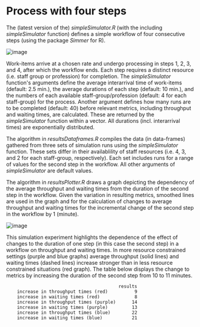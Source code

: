 # Process with four steps
The (latest version of the) _simpleSimulator.R_ (with the including _simpleSimulator_ function) defines a simple workflow of four consecutive steps (using the package _Simmer_ for R). 

![image](https://github.com/Uyongo/fourStepsProcess/assets/53852545/0d8f5740-a933-471c-926b-bc8f4d8f29a1)

Work-items arrive at a chosen rate and undergo processing in steps 1, 2, 3, and 4, after which the workflow ends. Each step requires a distinct resource (i.e. staff group or profession) for completion. The _simpleSimulator_ function's arguments define the average interarrival time of work-items (default: 2.5 min.), the average durations of each step (default: 10 min.), and the numbers of each available staff-group/profession (default: 4 for each staff-group) for the process. Another argument defines how many runs are to be completed (default: 40) before relevant metrics, including throughput and waiting times, are calculated. These are returned by the _simpleSimulator_ function within a vector. All durations (incl. interarrival times) are exponentially distributed. 

The algorithm in _resultsDataframes.R_ compiles the data (in data-frames) gathered from three sets of simulation runs using the _simpleSimulator_ function. These sets differ in their availablility of staff resources (i.e. 4, 3, and 2 for each staff-group, respectively). Each set includes runs for a range of values for the second step in the workflow. All other arguments of _simpleSimulator_ are default values. 

The algorithm in _resultsPlotter.R_ draws a graph depicting the dependency of the average throughput and waiting times from the duration of the second step in the workflow. Given the variation in resulting metrics, smoothed lines are used in the graph and for the calculation of changes to average throughput and waiting times for the incremental change of the second step in the workflow by 1 (minute). 

![image](https://github.com/Uyongo/fourStepsProcess/assets/53852545/9197373b-d56f-470d-9521-6465c9d485b0)

This simulation experiment highlights the dependence of the effect of changes to the duration of one step (in this case the second step) in a workflow on throughput and waiting times. In more resource constrained settings (purple and blue graphs) average throughput (solid lines) and waiting times (dashed lines) increase stronger than in less resource constrained situations (red graph). The table below displays the change to metrics by increasing the duration of the second step from 10 to 11 minutes.

                                              results
        increase in throughput times (red)          9
        increase in waiting times (red)             8
        increase in throughput times (purple)      14
        increase in waiting times (purple)         13
        increase in throughput times (blue)        22
        increase in waiting times (blue)           21
